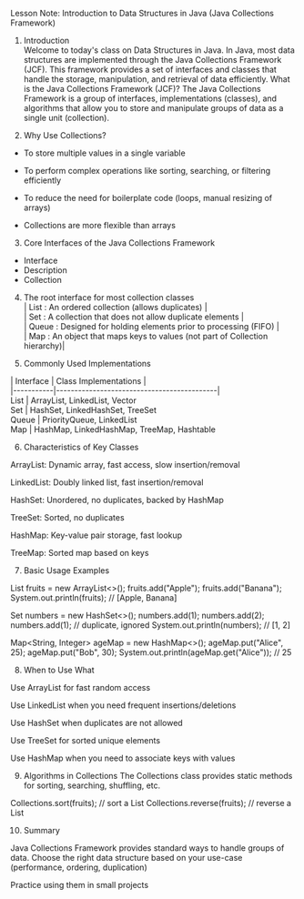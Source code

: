 Lesson Note: Introduction to Data Structures in Java (Java Collections Framework)

1. Introduction <br>
Welcome to today's class on Data Structures in Java. In Java, most data structures are implemented through the Java Collections Framework (JCF). This framework provides a set of interfaces and classes that handle the storage, manipulation, and retrieval of data efficiently.
What is the Java Collections Framework (JCF)?
The Java Collections Framework is a group of interfaces, implementations (classes), and algorithms that allow you to store and manipulate groups of data as a single unit (collection).


2. Why Use Collections?

* To store multiple values in a single variable

* To perform complex operations like sorting, searching, or filtering efficiently

* To reduce the need for boilerplate code (loops, manual resizing of arrays)

* Collections are more flexible than arrays

3. Core Interfaces of the Java Collections Framework
* Interface
* Description
* Collection

4. The root interface for most collection classes <br>
| List : An ordered collection (allows duplicates) |<br>
| Set : A collection that does not allow duplicate elements |<br>
| Queue : Designed for holding elements prior to processing (FIFO)  |<br>
| Map : An object that maps keys to values (not part of Collection hierarchy)|<br>


5. Commonly Used Implementations

| Interface | Class Implementations |<br>
|-----------|--------------------------------------------|<br>
List      | ArrayList, LinkedList, Vector <br>
Set       | HashSet, LinkedHashSet, TreeSet <br>
Queue     | PriorityQueue, LinkedList <br>
Map       | HashMap, LinkedHashMap, TreeMap, Hashtable <br>

6. Characteristics of Key Classes

ArrayList: Dynamic array, fast access, slow insertion/removal

LinkedList: Doubly linked list, fast insertion/removal

HashSet: Unordered, no duplicates, backed by HashMap

TreeSet: Sorted, no duplicates

HashMap: Key-value pair storage, fast lookup

TreeMap: Sorted map based on keys

7. Basic Usage Examples

List<String> fruits = new ArrayList<>();
fruits.add("Apple");
fruits.add("Banana");
System.out.println(fruits); // [Apple, Banana]

Set<Integer> numbers = new HashSet<>();
numbers.add(1);
numbers.add(2);
numbers.add(1); // duplicate, ignored
System.out.println(numbers); // [1, 2]

Map<String, Integer> ageMap = new HashMap<>();
ageMap.put("Alice", 25);
ageMap.put("Bob", 30);
System.out.println(ageMap.get("Alice")); // 25

8. When to Use What

Use ArrayList for fast random access

Use LinkedList when you need frequent insertions/deletions

Use HashSet when duplicates are not allowed

Use TreeSet for sorted unique elements

Use HashMap when you need to associate keys with values

9. Algorithms in Collections
   The Collections class provides static methods for sorting, searching, shuffling, etc.

Collections.sort(fruits); // sort a List
Collections.reverse(fruits); // reverse a List

10. Summary

Java Collections Framework provides standard ways to handle groups of data. Choose the right data structure based on your use-case (performance, ordering, duplication)

Practice using them in small projects
